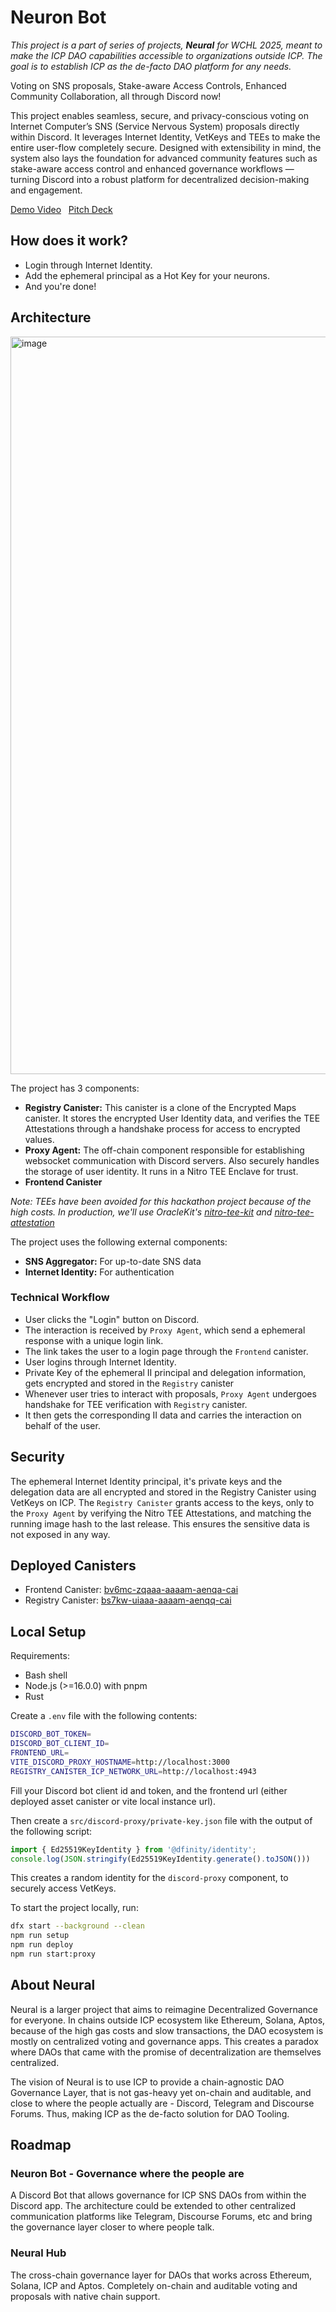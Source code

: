 # Neuron Bot

_This project is a part of series of projects, **Neural** for WCHL 2025, meant to make the ICP DAO capabilities accessible to organizations outside ICP. The goal is to establish ICP as the de-facto DAO platform for any needs._

Voting on SNS proposals, Stake-aware Access Controls, Enhanced Community Collaboration, all through Discord now!

This project enables seamless, secure, and privacy-conscious voting on Internet Computer’s SNS (Service Nervous System) proposals directly within Discord. It leverages Internet Identity, VetKeys and TEEs to make the entire user-flow completely secure. Designed with extensibility in mind, the system also lays the foundation for advanced community features such as stake-aware access control and enhanced governance workflows — turning Discord into a robust platform for decentralized decision-making and engagement.

[Demo Video](https://youtu.be/lQ2AFV7X6i0) &nbsp; [Pitch Deck](https://drive.google.com/file/d/1qW7-CRB6_LgfBYmMXB7KT_abk2aB5U_x/view?usp=sharing)

## How does it work?

- Login through Internet Identity.
- Add the ephemeral principal as a Hot Key for your neurons.
- And you're done!

## Architecture

<img width="1758" height="1180" alt="image" src="https://github.com/user-attachments/assets/386f2a72-8513-4463-8e29-f36ff322853a" />


The project has 3 components:
- **Registry Canister:** This canister is a clone of the Encrypted Maps canister. It stores the encrypted User Identity data, and verifies the TEE Attestations through a handshake process for access to encrypted values.
- **Proxy Agent:** The off-chain component responsible for establishing websocket communication with Discord servers. Also securely handles the storage of user identity. It runs in a Nitro TEE Enclave for trust.
- **Frontend Canister**

_Note: TEEs have been avoided for this hackathon project because of the high costs. In production, we'll use OracleKit's [nitro-tee-kit](https://github.com/OracleKit/nitro-tee-kit) and [nitro-tee-attestation](https://github.com/OracleKit/nitro-tee-attestation)_

The project uses the following external components:
- **SNS Aggregator:** For up-to-date SNS data
- **Internet Identity:** For authentication

### Technical Workflow

- User clicks the "Login" button on Discord.
- The interaction is received by `Proxy Agent`, which send a ephemeral response with a unique login link.
- The link takes the user to a login page through the `Frontend` canister.
- User logins through Internet Identity.
- Private Key of the ephemeral II principal and delegation information, gets encrypted and stored in the `Registry` canister
- Whenever user tries to interact with proposals, `Proxy Agent` undergoes handshake for TEE verification with `Registry` canister.
- It then gets the corresponding II data and carries the interaction on behalf of the user.

## Security

The ephemeral Internet Identity principal, it's private keys and the delegation data are all encrypted and stored in the Registry Canister using VetKeys on ICP. The `Registry Canister` grants access to the keys, only to the `Proxy Agent` by verifying the Nitro TEE Attestations, and matching the running image hash to the last release. This ensures the sensitive data is not exposed in any way.

## Deployed Canisters
- Frontend Canister: [bv6mc-zqaaa-aaaam-aenqa-cai](https://dashboard.internetcomputer.org/canister/bv6mc-zqaaa-aaaam-aenqa-cai)
- Registry Canister: [bs7kw-uiaaa-aaaam-aenqq-cai](https://dashboard.internetcomputer.org/canister/bs7kw-uiaaa-aaaam-aenqq-cai)

## Local Setup

Requirements:
- Bash shell
- Node.js (>=16.0.0) with pnpm
- Rust

Create a `.env` file with the following contents:
```bash
DISCORD_BOT_TOKEN=
DISCORD_BOT_CLIENT_ID=
FRONTEND_URL=
VITE_DISCORD_PROXY_HOSTNAME=http://localhost:3000
REGISTRY_CANISTER_ICP_NETWORK_URL=http://localhost:4943
```
Fill your Discord bot client id and token, and the frontend url (either deployed asset canister or vite local instance url).

Then create a `src/discord-proxy/private-key.json` file with the output of the following script:
```js
import { Ed25519KeyIdentity } from '@dfinity/identity';
console.log(JSON.stringify(Ed25519KeyIdentity.generate().toJSON()))
```
This creates a random identity for the `discord-proxy` component, to securely access VetKeys.

To start the project locally, run:
```bash 
dfx start --background --clean
npm run setup
npm run deploy
npm run start:proxy
```

## About Neural

Neural is a larger project that aims to reimagine Decentralized Governance for everyone. In chains outside ICP ecosystem like Ethereum, Solana, Aptos, because of the high gas costs and slow transactions, the DAO ecosystem is mostly on centralized voting and governance apps. This creates a paradox where DAOs that came with the promise of decentralization are themselves centralized.

The vision of Neural is to use ICP to provide a chain-agnostic DAO Governance Layer, that is not gas-heavy yet on-chain and auditable, and close to where the people actually are - Discord, Telegram and Discourse Forums. Thus, making ICP as the de-facto solution for DAO Tooling.

## Roadmap
### Neuron Bot - Governance where the people are
A Discord Bot that allows governance for ICP SNS DAOs from within the Discord app. The architecture could be extended to other centralized communication platforms like Telegram, Discourse Forums, etc and bring the governance layer closer to where people talk.

### Neural Hub
The cross-chain governance layer for DAOs that works across Ethereum, Solana, ICP and Aptos. Completely on-chain and auditable voting and proposals with native chain support.
